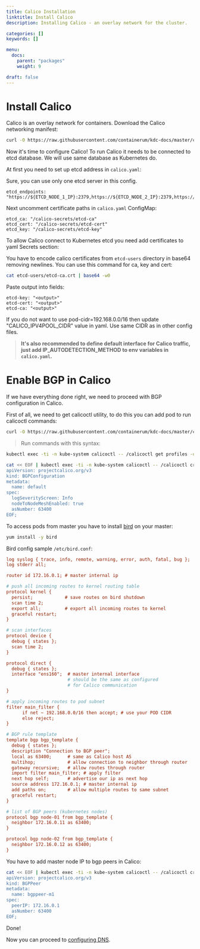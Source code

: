 ```yaml
---
title: Calico Installation
linktitle: Install Calico
description: Installing Calico - an overlay network for the cluster.

categories: []
keywords: []

menu:
  docs:
    parent: "packages"
    weight: 9

draft: false
---
```


# Install Calico

Calico is an overlay network for containers. Download the Calico networking manifest:

```bash
curl -O https://raw.githubusercontent.com/containerum/kdc-docs/master/content/files/calico/calico.yaml
```

Now it's time to configure Calico!
To run Calico it needs to be connected to etcd database. We will use same database as Kubernetes do.

At first you need to set up etcd address in `calico.yaml`:

Sure, you can use only one etcd server in this config.
```
etcd_endpoints: "https://${ETCD_NODE_1_IP}:2379,https://${ETCD_NODE_2_IP}:2379,https://${ETCD_NODE_3_IP}:2379"
```
Next uncomment certificate paths in `calico.yaml` ConfigMap:
```
etcd_ca: "/calico-secrets/etcd-ca"
etcd_cert: "/calico-secrets/etcd-cert"
etcd_key: "/calico-secrets/etcd-key"
```
To allow Calico connect to Kubernetes etcd you need add certificates to yaml Secrets section:

You have to encode calico certificates from `etcd-users` directory in base64 removing newlines. You can use this command for ca, key and cert:
```bash
cat etcd-users/etcd-ca.crt | base64 -w0
```
Paste output into fields:
```
etcd-key: "<output>"
etcd-cert: "<output>"
etcd-ca: "<output>"
```
If you do not want to use pod-cidr=192.168.0.0/16 then update "CALICO_IPV4POOL_CIDR" value in yaml. Use same CIDR as in other config files.

> **It's also recommended to define default interface for Calico traffic, just add IP_AUTODETECTION_METHOD to env variables in `calico.yaml`.**

# Enable BGP in Calico

If we have everything done right, we need to proceed with BGP configuration in Calico.

First of all, we need to get calicoctl utility, to do this you can add pod to run calicoctl commands:
```bash
curl -O https://raw.githubusercontent.com/containerum/kdc-docs/master/content/files/calico/calicoctl.yaml
```

> Run commands with this syntax:
```bash
kubectl exec -ti -n kube-system calicoctl -- /calicoctl get profiles -o wide
```

```bash
cat << EOF | kubectl exec -ti -n kube-system calicoctl -- /calicoctl create -f -
apiVersion: projectcalico.org/v3
kind: BGPConfiguration
metadata:
  name: default
spec:
  logSeverityScreen: Info
  nodeToNodeMeshEnabled: true
  asNumber: 63400
EOF;
```

To access pods from master you have to install [bird](https://bird.network.cz/) on your master:
```bash
yum install -y bird
```
Bird config sample `/etc/bird.conf`:
```ini
log syslog { trace, info, remote, warning, error, auth, fatal, bug };
log stderr all;

router id 172.16.0.1; # master internal ip

# push all incoming routes to kernel routing table
protocol kernel {
  persist;            # save routes on bird shutdown
  scan time 2;
  export all;         # export all incoming routes to kernel
  graceful restart;
}

# scan interfaces
protocol device {
  debug { states };
  scan time 2;
}

protocol direct {
  debug { states };
  interface "ens160";  # master internal interface
                       # should be the same as configured
                       # for Calico communication
}

# apply incoming routes to pod subnet
filter main_filter {
      if net ~ 192.168.0.0/16 then accept; # use your POD CIDR
      else reject;
}

# BGP rule template
template bgp bgp_template {
  debug { states };
  description "Connection to BGP peer";
  local as 63400;      # same as Calico host AS
  multihop;            # allow connection to neighbor through router
  gateway recursive;   # allow routes through router
  import filter main_filter; # apply filter
  next hop self;       # advertise our ip as next hop
  source address 172.16.0.1; # master internal ip
  add paths on;        # allow multiple routes to same subnet
  graceful restart;
}

# list of BGP peers (kubernetes nodes)
protocol bgp node-01 from bgp_template {
  neighbor 172.16.0.11 as 63400;
}

protocol bgp node-02 from bgp_template {
  neighbor 172.16.0.12 as 63400;
}
```

You have to add master node IP to bgp peers in Calico:
```bash
cat << EOF | kubectl exec -ti -n kube-system calicoctl -- /calicoctl create -f -
apiVersion: projectcalico.org/v3
kind: BGPPeer
metadata:
  name: bgppeer-m1
spec:
  peerIP: 172.16.0.1
  asNumber: 63400
EOF;
```

Done!

Now you can proceed to [configuring DNS](/installation/packages/9dns).
